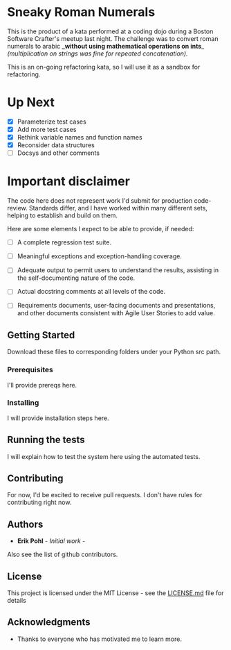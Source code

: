 # Sneaky Roman Numerals


This is the product of a kata performed at a coding dojo during a Boston Software Crafter's meetup last night.
The challenge was to convert roman numerals to arabic **_without using mathematical operations on ints**_ _(multiplication on strings was fine for repeated concatenation)._

This is an on-going refactoring kata, so I will use it as a sandbox for refactoring.

# Up Next
- [x] Parameterize test cases
- [x] Add more test cases
- [x] Rethink variable names and function names
- [x] Reconsider data structures
- [ ] Docsys and other comments

# Important disclaimer

The code here does not represent work I'd submit for production code-review.  Standards differ, and I have worked within many different
sets, helping to establish and build on them.

Here are some elements I expect to be able to provide, if needed:

- [ ] A complete regression test suite.
- [ ] Meaningful exceptions and exception-handling coverage.
- [ ] Adequate output to permit users to understand the results, assisting in the self-documenting nature of the code.
- [ ] Actual docstring comments at all levels of the code.
- [ ] Requirements documents, user-facing documents and presentations, and other documents consistent with Agile User Stories to add value.


## Getting Started

Download these files to corresponding folders under your Python src path.

### Prerequisites

I'll provide prereqs here.

### Installing

I will provide installation steps here.

## Running the tests

I will explain how to test the system here using the automated tests.

## Contributing

For now, I'd be excited to receive pull requests.  I don't have rules for contributing right now.

## Authors

* **Erik Pohl** - *Initial work* - 

Also see the list of github contributors.

## License

This project is licensed under the MIT License - see the [LICENSE.md](LICENSE.md) file for details

## Acknowledgments

* Thanks to everyone who has motivated me to learn more.
